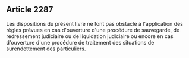 Article 2287
----
Les dispositions du présent livre ne font pas obstacle à l'application des
règles prévues en cas d'ouverture d'une procédure de sauvegarde, de redressement
judiciaire ou de liquidation judiciaire ou encore en cas d'ouverture d'une
procédure de traitement des situations de surendettement des particuliers.
